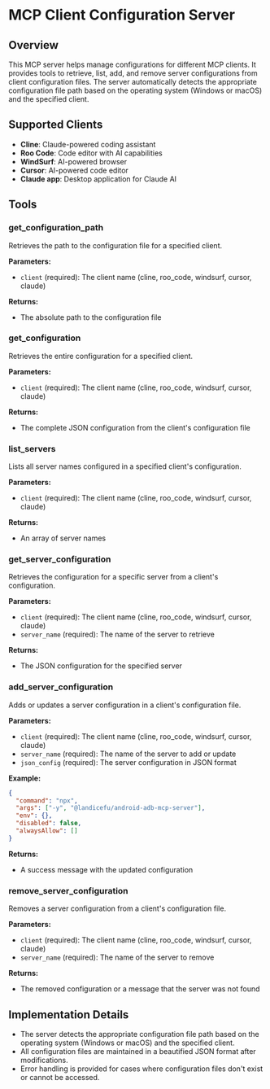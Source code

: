 # MCP Client Configuration Server

## Overview

This MCP server helps manage configurations for different MCP clients. It provides tools to retrieve, list, add, and remove server configurations from client configuration files. The server automatically detects the appropriate configuration file path based on the operating system (Windows or macOS) and the specified client.

## Supported Clients

- **Cline**: Claude-powered coding assistant
- **Roo Code**: Code editor with AI capabilities
- **WindSurf**: AI-powered browser
- **Cursor**: AI-powered code editor
- **Claude app**: Desktop application for Claude AI

## Tools

### get_configuration_path

Retrieves the path to the configuration file for a specified client.

**Parameters:**
- `client` (required): The client name (cline, roo_code, windsurf, cursor, claude)

**Returns:**
- The absolute path to the configuration file

### get_configuration

Retrieves the entire configuration for a specified client.

**Parameters:**
- `client` (required): The client name (cline, roo_code, windsurf, cursor, claude)

**Returns:**
- The complete JSON configuration from the client's configuration file

### list_servers

Lists all server names configured in a specified client's configuration.

**Parameters:**
- `client` (required): The client name (cline, roo_code, windsurf, cursor, claude)

**Returns:**
- An array of server names

### get_server_configuration

Retrieves the configuration for a specific server from a client's configuration.

**Parameters:**
- `client` (required): The client name (cline, roo_code, windsurf, cursor, claude)
- `server_name` (required): The name of the server to retrieve

**Returns:**
- The JSON configuration for the specified server

### add_server_configuration

Adds or updates a server configuration in a client's configuration file.

**Parameters:**
- `client` (required): The client name (cline, roo_code, windsurf, cursor, claude)
- `server_name` (required): The name of the server to add or update
- `json_config` (required): The server configuration in JSON format

**Example:**
```json
{
  "command": "npx",
  "args": ["-y", "@landicefu/android-adb-mcp-server"],
  "env": {},
  "disabled": false,
  "alwaysAllow": []
}
```

**Returns:**
- A success message with the updated configuration

### remove_server_configuration

Removes a server configuration from a client's configuration file.

**Parameters:**
- `client` (required): The client name (cline, roo_code, windsurf, cursor, claude)
- `server_name` (required): The name of the server to remove

**Returns:**
- The removed configuration or a message that the server was not found

## Implementation Details

- The server detects the appropriate configuration file path based on the operating system (Windows or macOS) and the specified client.
- All configuration files are maintained in a beautified JSON format after modifications.
- Error handling is provided for cases where configuration files don't exist or cannot be accessed.
